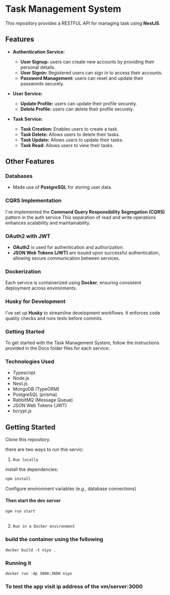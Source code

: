 # Task Management System 

This repository provides a RESTFUL API for managing task using **NestJS**. 



## Features

- **Authentication Service:**

  - **User Signup:** users can create new accounts by providing their personal details.
  - **User Signin:** Registered users can sign in to access their accounts.
  - **Password Management:** users can reset and update their passwords securely.

- **User Service:**

  - **Update Profile:** users can update their profile securely.
  - **Delete Profile:** users can delete their profile securely.


- **Task Service:**

  - **Task Creation:** Enables users to create a task.
  - **Task Delete:** Allows users to delete their tasks.
  - **Task Update:** Allows users to update their tasks.
  - **Task Read:** Allows users to view their tasks.


## Other Features

###  Databases

- Made use of  **PostgreSQL** for storing user data.

### CQRS Implementation

I've implemented the **Command Query Responsibility Segregation (CQRS)** pattern in the auth service
This separation of read and write operations enhances scalability and maintainability.

### OAuth2 with JWT

- **OAuth2** is used for authentication and authorization.
- **JSON Web Tokens (JWT)** are issued upon successful authentication, allowing secure communication between services.


### Dockerization

Each service is containerized using **Docker**, ensuring consistent deployment across environments.

### Husky for Development

I've set up **Husky** to streamline development workflows. It enforces code quality checks and runs tests before commits.

### Getting Started

To get started with the Task Management System, follow the instructions provided in the Docs folder files for each service:


### Technologies Used

- Typescript
- Node.js
- Nest.js
- MongoDB (TypeORM)
- PostgreSQL (prisma)
- RabbitMQ (Message Queue)
- JSON Web Tokens (JWT)
- bcrypt.js


## Getting Started
Clone this repository.

there are two ways to run this servic:

1. `Run locally`

install the dependencies:
```bash
npm install
```
Configure environment variables (e.g., database connections)

#### Then start the dev server

```bash
npm run start 
```
## 

2. `Run in a Docker environment`
### build the container using the following
```
docker build -t niyo .
```
### Running it 

```
docker run -dp 3000:3000 niyo
```

### To test the app  visit ip address of the vm/server:3000
